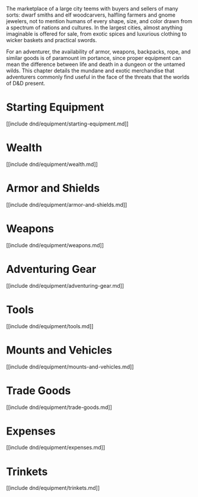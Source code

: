 The marketplace of a large city teems with buyers and sellers of many sorts: dwarf smiths and elf woodcarvers, halfling farmers and gnome jewelers, not to mention humans of every shape, size, and color drawn from a spectrum of nations and cultures. In the largest cities, almost anything imaginable is offered for sale, from exotic spices and luxurious clothing to wicker baskets and practical swords.

For an adventurer, the availability of armor, weapons, backpacks, rope, and similar goods is of paramount im portance, since proper equipment can mean the difference between life and death in a dungeon or the untamed wilds. This chapter details the mundane and exotic merchandise that adventurers commonly find useful in the face of the threats that the worlds of D&D present.

<h1 class="no-float">Starting Equipment</h1>

[[include dnd/equipment/starting-equipment.md]]

<h1 class="no-float">Wealth</h1>

[[include dnd/equipment/wealth.md]]

<h1 class="no-float">Armor and Shields</h1>

[[include dnd/equipment/armor-and-shields.md]]

<h1 class="no-float">Weapons</h1>

[[include dnd/equipment/weapons.md]]

<h1 class="no-float">Adventuring Gear</h1>

[[include dnd/equipment/adventuring-gear.md]]

<h1 class="no-float">Tools</h1>

[[include dnd/equipment/tools.md]]

<h1 class="no-float">Mounts and Vehicles</h1>

[[include dnd/equipment/mounts-and-vehicles.md]]

<h1 class="no-float">Trade Goods</h1>

[[include dnd/equipment/trade-goods.md]]

<h1 class="no-float">Expenses</h1>

[[include dnd/equipment/expenses.md]]

<h1 class="no-float">Trinkets</h1>

[[include dnd/equipment/trinkets.md]]
